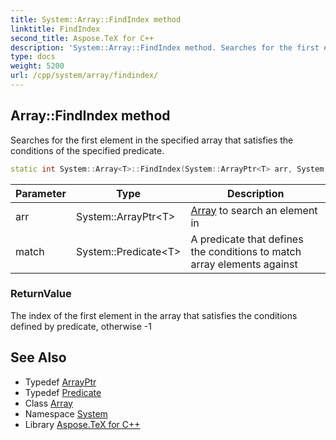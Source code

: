 ```yaml
---
title: System::Array::FindIndex method
linktitle: FindIndex
second_title: Aspose.TeX for C++
description: 'System::Array::FindIndex method. Searches for the first element in the specified array that satisfies the conditions of the specified predicate in C++.'
type: docs
weight: 5200
url: /cpp/system/array/findindex/
---
```

## Array::FindIndex method


Searches for the first element in the specified array that satisfies the conditions of the specified predicate.

```cpp
static int System::Array<T>::FindIndex(System::ArrayPtr<T> arr, System::Predicate<T> match)
```


| Parameter | Type | Description |
| --- | --- | --- |
| arr | System::ArrayPtr\<T\> | [Array](../) to search an element in |
| match | System::Predicate\<T\> | A predicate that defines the conditions to match array elements against |

### ReturnValue

The index of the first element in the array that satisfies the conditions defined by predicate, otherwise -1

## See Also

* Typedef [ArrayPtr](../../arrayptr/)
* Typedef [Predicate](../../predicate/)
* Class [Array](../)
* Namespace [System](../../)
* Library [Aspose.TeX for C++](../../../)
